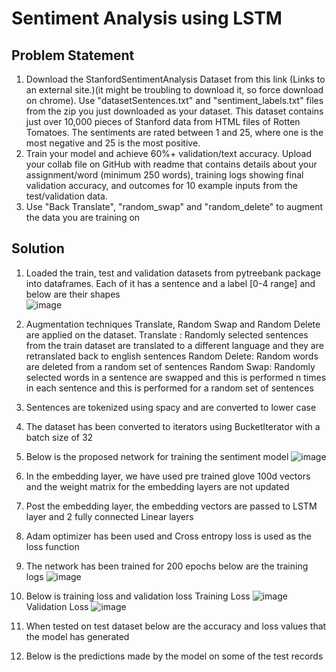 # Sentiment Analysis using LSTM

## Problem Statement

1. Download the StanfordSentimentAnalysis Dataset from this link  (Links to an external site.)(it might be troubling to download it, so force download on chrome). Use "datasetSentences.txt" and "sentiment_labels.txt" files from the zip you just downloaded as your dataset. This dataset contains just over 10,000 pieces of Stanford data from HTML files of Rotten Tomatoes. The sentiments are rated between 1 and 25, where one is the most negative and 25 is the most positive.
2. Train your model and achieve 60%+ validation/text accuracy. Upload your collab file on GitHub with readme that contains details about your assignment/word (minimum 250 words), training logs showing final validation accuracy, and outcomes for 10 example inputs from the test/validation data.
3. Use "Back Translate", "random_swap" and "random_delete" to augment the data you are training on


## Solution

1. Loaded the train, test and validation datasets from pytreebank package into dataframes. Each of it has a sentence and a label [0-4 range] and below are their shapes  
![image](https://user-images.githubusercontent.com/24980224/120672755-3658a780-c4b0-11eb-8a6c-0e02109c6864.png)

2. Augmentation techniques Translate, Random Swap and Random Delete are applied on the dataset. 
    Translate : Randomly selected sentences from the train dataset are translated to a different language and they are retranslated back to english sentences
    Random Delete: Random words are deleted from a random set of sentences
    Random Swap: Randomly selected words in a sentence are swapped and this is performed n times in each sentence and this is performed for a random set of sentences

3. Sentences are tokenized using spacy and are converted to lower case 
4. The dataset has been converted to iterators using BucketIterator with a batch size of 32
5. Below is the proposed network for training the sentiment model
![image](https://user-images.githubusercontent.com/24980224/121193493-84dcbc00-c88b-11eb-95da-c72fa6393988.png)

6. In the embedding layer, we have used pre trained glove 100d vectors and the weight matrix for the embedding layers are not updated
7. Post the embedding layer, the embedding vectors are passed to LSTM layer and 2 fully connected Linear layers
8. Adam optimizer has been used and Cross entropy loss is used as the loss function
9. The network has been trained for 200 epochs below are the training logs
![image](https://user-images.githubusercontent.com/24980224/121194543-7511a780-c88c-11eb-9ab4-be44f440cfe0.png)

10. Below is training  loss and validation loss
Training Loss
![image](https://user-images.githubusercontent.com/24980224/121194646-8fe41c00-c88c-11eb-996e-830bb41321d6.png)
Validation Loss
![image](https://user-images.githubusercontent.com/24980224/121194728-a12d2880-c88c-11eb-9a40-ad5a5aef1f94.png)

11. When tested on test dataset below are the accuracy and loss values that the model has generated


12. Below is the predictions made by the model on some of the test records
 
